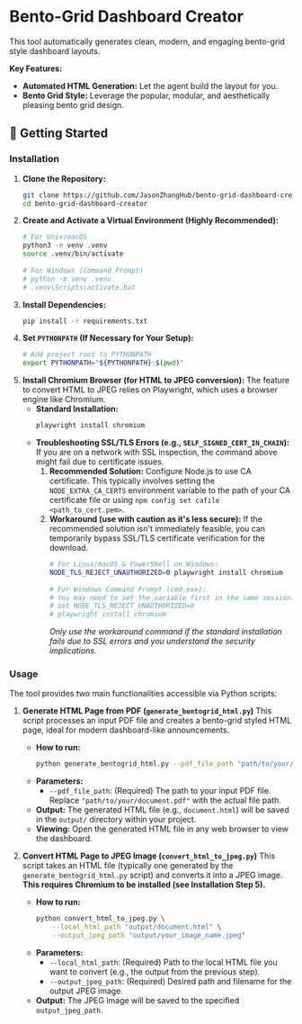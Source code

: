 # Bento-Grid Dashboard Creator
 
This tool automatically generates clean, modern, and engaging bento-grid style dashboard layouts.
 
**Key Features:**
 
* **Automated HTML Generation:** Let the agent build the layout for you.
* **Bento Grid Style:** Leverage the popular, modular, and aesthetically pleasing bento grid design.
 
## 🚀 Getting Started
### Installation
 
1.  **Clone the Repository:**
    ```bash
    git clone https://github.com/JasonZhangHub/bento-grid-dashboard-creator.git
    cd bento-grid-dashboard-creator
    ```
2.  **Create and Activate a Virtual Environment (Highly Recommended):**
    ```bash
    # For Unix/macOS
    python3 -m venv .venv
    source .venv/bin/activate
 
    # For Windows (Command Prompt)
    # python -m venv .venv
    # .venv\Scripts\activate.bat
    ```
3.  **Install Dependencies:**
    ```bash
    pip install -r requirements.txt
    ```
4.  **Set `PYTHONPATH` (If Necessary for Your Setup):**
    ```bash
    # Add project root to PYTHONPATH
    export PYTHONPATH="${PYTHONPATH}:$(pwd)"
    ```
5.  **Install Chromium Browser (for HTML to JPEG conversion):**
    The feature to convert HTML to JPEG relies on Playwright, which uses a browser engine like Chromium.
    * **Standard Installation:**
        ```bash
        playwright install chromium
        ```
    * **Troubleshooting SSL/TLS Errors (e.g., `SELF_SIGNED_CERT_IN_CHAIN`):**
        If you are on a network with SSL inspection, the command above might fail due to certificate issues.
        1.  **Recommended Solution:** Configure Node.js to use CA certificate. This typically involves setting the `NODE_EXTRA_CA_CERTS` environment variable to the path of your CA certificate file or using `npm config set cafile <path_to_cert.pem>`. 
        2.  **Workaround (use with caution as it's less secure):** If the recommended solution isn't immediately feasible, you can temporarily bypass SSL/TLS certificate verification for the download.
            ```bash
            # For Linux/macOS & PowerShell on Windows:
            NODE_TLS_REJECT_UNAUTHORIZED=0 playwright install chromium
 
            # For Windows Command Prompt (cmd.exe):
            # You may need to set the variable first in the same session:
            # set NODE_TLS_REJECT_UNAUTHORIZED=0
            # playwright install chromium
            ```
            *Only use the workaround command if the standard installation fails due to SSL errors and you understand the security implications.*
 
### Usage
 
The tool provides two main functionalities accessible via Python scripts:
 
1.  **Generate HTML Page from PDF (`generate_bentogrid_html.py`)**
    This script processes an input PDF file and creates a bento-grid styled HTML page, ideal for modern dashboard-like announcements.
 
    * **How to run:**
        ```bash
        python generate_bentogrid_html.py --pdf_file_path "path/to/your/document.pdf"
        ```
    * **Parameters:**
        * `--pdf_file_path`: (Required) The path to your input PDF file. Replace `"path/to/your/document.pdf"` with the actual file path.
    * **Output:**
        The generated HTML file (e.g., `document.html`) will be saved in the `output/` directory within your project.
    * **Viewing:**
        Open the generated HTML file in any web browser to view the dashboard.
 
2.  **Convert HTML Page to JPEG Image (`convert_html_to_jpeg.py`)**
    This script takes an HTML file (typically one generated by the `generate_bentogrid_html.py` script) and converts it into a JPEG image. **This requires Chromium to be installed (see Installation Step 5).**
 
    * **How to run:**
        ```bash
        python convert_html_to_jpeg.py \
            --local_html_path "output/document.html" \
            --output_jpeg_path "output/your_image_name.jpeg"
        ```
    * **Parameters:**
        * `--local_html_path`: (Required) Path to the local HTML file you want to convert (e.g., the output from the previous step).
        * `--output_jpeg_path`: (Required) Desired path and filename for the output JPEG image.
    * **Output:**
        The JPEG image will be saved to the specified `output_jpeg_path`.